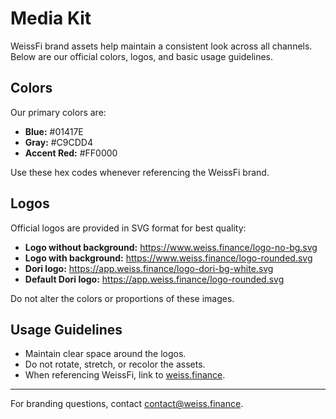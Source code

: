 # Media Kit

WeissFi brand assets help maintain a consistent look across all channels. Below are our official colors, logos, and basic usage guidelines.

## Colors

Our primary colors are:

- **Blue:** #01417E
- **Gray:** #C9CDD4
- **Accent Red:** #FF0000

Use these hex codes whenever referencing the WeissFi brand.

## Logos

Official logos are provided in SVG format for best quality:

- **Logo without background:** https://www.weiss.finance/logo-no-bg.svg
- **Logo with background:** https://www.weiss.finance/logo-rounded.svg
- **Dori logo:** https://app.weiss.finance/logo-dori-bg-white.svg
- **Default Dori logo:** https://app.weiss.finance/logo-rounded.svg

Do not alter the colors or proportions of these images.

## Usage Guidelines

- Maintain clear space around the logos.
- Do not rotate, stretch, or recolor the assets.
- When referencing WeissFi, link to [weiss.finance](https://weiss.finance).

---

For branding questions, contact [contact@weiss.finance](mailto:contact@weiss.finance).
